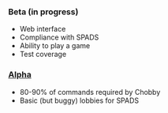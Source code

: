 ### Beta (in progress)
- Web interface
- Compliance with SPADS
- Ability to play a game
- Test coverage

### [Alpha](https://github.com/Teifion/teiserver/releases/tag/alpha)
- 80-90% of commands required by Chobby
- Basic (but buggy) lobbies for SPADS
